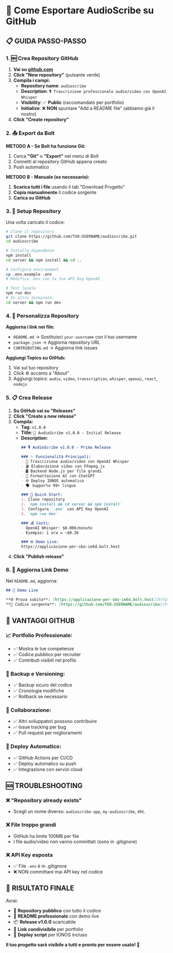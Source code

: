 # 🚀 Come Esportare AudioScribe su GitHub

## 📋 GUIDA PASSO-PASSO

### **1. 🆕 Crea Repository GitHub**

1. **Vai su [github.com](https://github.com)**
2. **Click "New repository"** (pulsante verde)
3. **Compila i campi:**
   - **Repository name**: `audioscribe`
   - **Description**: `🎙️ Trascrizione professionale audio/video con OpenAI Whisper`
   - **Visibility**: ✅ **Public** (raccomandato per portfolio)
   - **Initialize**: ❌ **NON** spuntare "Add a README file" (abbiamo già il nostro)
4. **Click "Create repository"**

### **2. 📤 Export da Bolt**

**METODO A - Se Bolt ha funzione Git:**
1. Cerca **"Git"** o **"Export"** nel menu di Bolt
2. Connetti al repository GitHub appena creato
3. Push automatico

**METODO B - Manuale (se necessario):**
1. **Scarica tutti i file** usando il tab "Download Progetto"
2. **Copia manualmente** il codice sorgente
3. **Carica su GitHub**

### **3. 🔧 Setup Repository**

Una volta caricato il codice:

```bash
# Clone il repository
git clone https://github.com/TUO-USERNAME/audioscribe.git
cd audioscribe

# Installa dipendenze
npm install
cd server && npm install && cd ..

# Configura environment
cp .env.example .env
# Modifica .env con la tua API Key OpenAI

# Test locale
npm run dev
# In altro terminale:
cd server && npm run dev
```

### **4. 🌟 Personalizza Repository**

**Aggiorna i link nei file:**
- `README.md` → Sostituisci `your-username` con il tuo username
- `package.json` → Aggiorna repository URL
- `CONTRIBUTING.md` → Aggiorna link issues

**Aggiungi Topics su GitHub:**
1. Vai sul tuo repository
2. Click ⚙️ accanto a "About"
3. Aggiungi topics: `audio`, `video`, `transcription`, `whisper`, `openai`, `react`, `nodejs`

### **5. 📋 Crea Release**

1. **Su GitHub vai su "Releases"**
2. **Click "Create a new release"**
3. **Compila:**
   - **Tag**: `v1.0.0`
   - **Title**: `🎉 AudioScribe v1.0.0 - Initial Release`
   - **Description**:
     ```markdown
     ## 🎙️ AudioScribe v1.0.0 - Prima Release

     ### ✨ Funzionalità Principali:
     - 🎵 Trascrizione audio/video con OpenAI Whisper
     - 🎬 Elaborazione video con FFmpeg.js
     - 🖥️ Backend Node.js per file grandi
     - 🤖 Formattazione AI con ChatGPT
     - 🌐 Deploy IONOS automatico
     - 🗣️ Supporto 99+ lingue

     ### 🚀 Quick Start:
     1. Clone repository
     2. `npm install && cd server && npm install`
     3. Configura `.env` con API Key OpenAI
     4. `npm run dev`

     ### 💰 Costi:
     - OpenAI Whisper: $0.006/minuto
     - Esempio: 1 ora = ~$0.36

     ### 🌐 Demo Live:
     https://applicazione-per-sbo-ie6d.bolt.host
     ```
4. **Click "Publish release"**

### **6. 🔗 Aggiorna Link Demo**

Nel `README.md`, aggiorna:
```markdown
## 🎯 Demo Live

**🌐 Prova subito**: [https://applicazione-per-sbo-ie6d.bolt.host](https://applicazione-per-sbo-ie6d.bolt.host)
**📂 Codice sorgente**: [https://github.com/TUO-USERNAME/audioscribe](https://github.com/TUO-USERNAME/audioscribe)
```

## 🎯 VANTAGGI GITHUB

### **📈 Portfolio Professionale:**
- ✅ Mostra le tue competenze
- ✅ Codice pubblico per recruiter
- ✅ Contributi visibili nel profilo

### **🔄 Backup e Versioning:**
- ✅ Backup sicuro del codice
- ✅ Cronologia modifiche
- ✅ Rollback se necessario

### **🤝 Collaborazione:**
- ✅ Altri sviluppatori possono contribuire
- ✅ Issue tracking per bug
- ✅ Pull request per miglioramenti

### **🚀 Deploy Automatico:**
- ✅ GitHub Actions per CI/CD
- ✅ Deploy automatico su push
- ✅ Integrazione con servizi cloud

## 🆘 TROUBLESHOOTING

### **❌ "Repository already exists"**
- Scegli un nome diverso: `audioscribe-app`, `my-audioscribe`, etc.

### **❌ File troppo grandi**
- GitHub ha limite 100MB per file
- I file audio/video non vanno committati (sono in .gitignore)

### **❌ API Key esposta**
- ✅ File `.env` è in .gitignore
- ❌ NON committare mai API key nel codice

## 🎉 RISULTATO FINALE

Avrai:
- 📂 **Repository pubblico** con tutto il codice
- 🌟 **README professionale** con demo live
- 📦 **Release v1.0.0** scaricabile
- 🔗 **Link condivisibile** per portfolio
- 🚀 **Deploy script** per IONOS incluso

**Il tuo progetto sarà visibile a tutti e pronto per essere usato! 🎯**